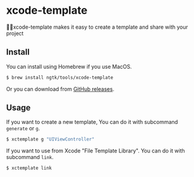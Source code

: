 # xcode-template
👩‍💻xcode-template makes it easy to create a template and share with your project

## Install
You can install using Homebrew if you use MacOS.

```sh
$ brew install ngtk/tools/xcode-template
```

Or you can download from [GitHub releases](https://github.com/ngtk/xcode-template/releases).

## Usage
If you want to create a new template, You can do it with subcommand `generate` or `g`.

```sh
$ xctemplate g "UIViewController"
```

If you want to use from Xcode "File Template Library". You can do it with subcommand `link`.

```sh
$ xctemplate link
```
